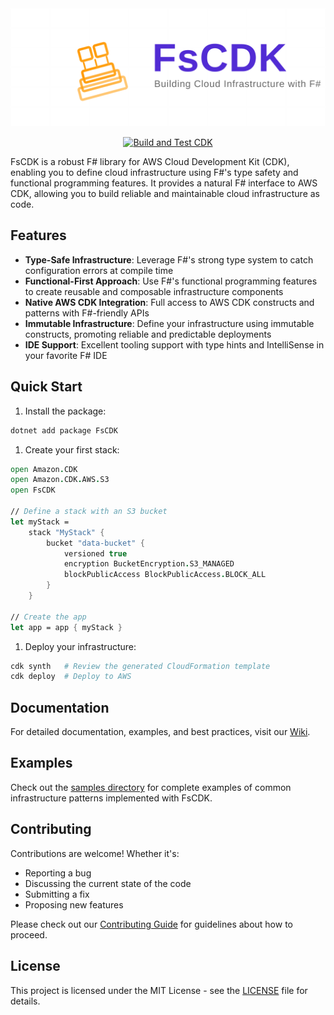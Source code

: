 <div align="center">
  <img src="assets/logo/fscdn-logo-constructs.svg" alt="FsCDK Logo" width="800" />
</div>

<div align="center">

[![Build and Test CDK](https://github.com/edgarfgp/FsCdk/actions/workflows/build.yml/badge.svg)](https://github.com/edgarfgp/FsCDK/actions/workflows/build.yml)

</div>

FsCDK is a robust F# library for AWS Cloud Development Kit (CDK), enabling you to define cloud infrastructure using F#'s type safety and functional programming features. It provides a natural F# interface to AWS CDK, allowing you to build reliable and maintainable cloud infrastructure as code.

## Features

- **Type-Safe Infrastructure**: Leverage F#'s strong type system to catch configuration errors at compile time
- **Functional-First Approach**: Use F#'s functional programming features to create reusable and composable infrastructure components
- **Native AWS CDK Integration**: Full access to AWS CDK constructs and patterns with F#-friendly APIs
- **Immutable Infrastructure**: Define your infrastructure using immutable constructs, promoting reliable and predictable deployments
- **IDE Support**: Excellent tooling support with type hints and IntelliSense in your favorite F# IDE

## Quick Start

1. Install the package:
```fsharp
dotnet add package FsCDK
```

1. Create your first stack:
```fsharp
open Amazon.CDK
open Amazon.CDK.AWS.S3
open FsCDK

// Define a stack with an S3 bucket
let myStack = 
    stack "MyStack" {
        bucket "data-bucket" {
            versioned true
            encryption BucketEncryption.S3_MANAGED
            blockPublicAccess BlockPublicAccess.BLOCK_ALL
        }
    }

// Create the app
let app = app { myStack }
```

1. Deploy your infrastructure:
```bash
cdk synth   # Review the generated CloudFormation template
cdk deploy  # Deploy to AWS
```

## Documentation

For detailed documentation, examples, and best practices, visit our [Wiki](https://github.com/edgarfgp/FsCDK/wiki).

## Examples

Check out the [samples directory](./samples) for complete examples of common infrastructure patterns implemented with FsCDK.

## Contributing

Contributions are welcome! Whether it's:
- Reporting a bug
- Discussing the current state of the code
- Submitting a fix
- Proposing new features

Please check out our [Contributing Guide](CONTRIBUTING.md) for guidelines about how to proceed.

## License

This project is licensed under the MIT License - see the [LICENSE](LICENSE) file for details.
